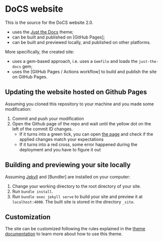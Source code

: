 # DoCS website

This is the source for the DoCS website 2.0.

- uses the [Just the Docs] theme;
- can be built and published on [GitHub Pages];
- can be built and previewed locally, and published on other platforms.

More specifically, the created site:

- uses a gem-based approach, i.e. uses a `Gemfile` and loads the `just-the-docs` gem;
- uses the [GitHub Pages / Actions workflow] to build and publish the site on GitHub Pages.

## Updating the website hosted on Github Pages

Assuming you cloned this repository to your machine and you made some modification:

1. Commit and push your modification
2. Open the Github page of the repo and wait until the yellow dot on the left of the commit ID changes.
    - If it turns into a green tick, you can open [the page][DoCS website] and check if the applied changes match your expectations
    - If it turns into a red cross, some error happened during the deployment and you have to figure it out 

## Building and previewing your site locally

Assuming [Jekyll] and [Bundler] are installed on your computer:

1.  Change your working directory to the root directory of your site.
2.  Run `bundle install`.
3.  Run `bundle exec jekyll serve` to build your site and preview it at `localhost:4000`.
    The built site is stored in the directory `_site`.

## Customization
 
The site can be customized following the rules explained in the [theme documentation][Just the Docs] to learn more about how to use this theme.



[Jekyll]: https://jekyllrb.com
[Just the Docs]: https://just-the-docs.github.io/just-the-docs/
[DoCS website]: https://docs-dibris.github.io